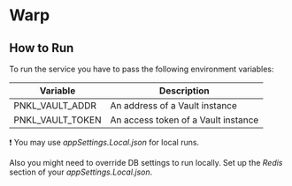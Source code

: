 # Warp


## How to Run

To run the service you have to pass the following environment variables:

|Variable        |Description                        |
|----------------|-----------------------------------|
|PNKL_VAULT_ADDR |An address of a Vault instance     |
|PNKL_VAULT_TOKEN|An access token of a Vault instance|

:exclamation: You may use _appSettings.Local.json_ for local runs.

Also you might need to override DB settings to run locally. Set up the _Redis_ section of your _appSettings.Local.json_.